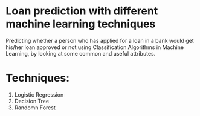 # Loan prediction with different machine learning techniques

Predicting whether a person who has applied for a loan in a bank would get his/her loan approved or not using Classification Algorithms in Machine Learning, by looking at some common and useful attributes.

# Techniques:
1. Logistic Regression
2. Decision Tree
3. Randomn Forest
